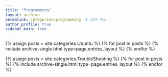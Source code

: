```yaml
---
title: "Programming"
layout: archive
permalink: categories/programming  # 상대 주소
author_profile: true
sidebar_main: true
---
```


{% assign posts = site.categories.Ubuntu %}
{% for post in posts %} {% include archive-single.html type=page.entries_layout %} {% endfor %}

{% assign posts = site.categories.TroubleShooting %}
{% for post in posts %} {% include archive-single.html type=page.entries_layout %} {% endfor %}